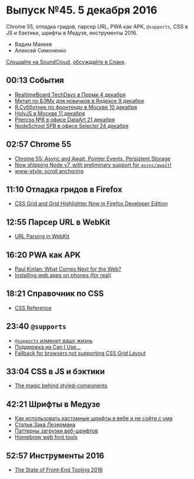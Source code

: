 # Выпуск №45. 5 декабря 2016

Chrome 55, отладка гридов, парсер URL, PWA как APK, `@supports`, CSS в JS и бэктики, шрифты в Медузе, инструменты 2016.

- Вадим Макеев
- Алексей Симоненко

[Слушайте на SoundCloud](https://soundcloud.com/web-standards/episode-45), [обсуждайте в Слаке](https://web-standards.slack.com/messages/podcast/).

## 00:13 События

- [RealtimeBoard TechDays в Перми 4 декабря](http://techday.realtimeboard.com)
- [Митап по БЭМу для новичков в Яндексе 9 декабря](https://events.yandex.ru/events/bemup/09-12-2016/)
- [Я.Субботник по фронтенду в Москве 10 декабря](https://events.yandex.ru/events/yasubbotnik/10-dec-2016/)
- [HolyJS в Москве 11 декабря](http://holyjs.ru/)
- [Pitercss №8 в офисе DataArt 21 декабря](https://pitercss.timepad.ru/)
- [NodeSchool SPB в офисе Selectel 24 декабря](https://github.com/nodeschool/spb/issues/42)

## 02:57 Chrome 55

- [Chrome 55: Async and Await, Pointer Events, Persistent Storage](https://youtu.be/OC7tgJP1D4s)
- [Now shipping Node v7, with preliminary support for `async/await`!](https://twitter.com/zeithq/status/802633638298861568)
- [www-style: scroll anchoring](https://lists.w3.org/Archives/Public/www-style/2016Dec/0010.html)

## 11:10 Отладка гридов в Firefox

- [CSS Grid and Grid Highlighter Now in Firefox Developer Edition](https://hacks.mozilla.org/2016/12/css-grid-and-grid-highlighter-now-in-firefox-developer-edition/)

## 12:55 Парсер URL в WebKit

- [URL Parsing in WebKit](https://webkit.org/blog/7086/url-parsing-in-webkit/)

## 16:20 PWA как APK

- [Paul Kinlan: What Comes Next for the Web?](https://youtu.be/YJwrBbze_Ec?t=21m34s)
- [Installing web apps on phones (for real)](https://joreteg.com/blog/installing-web-apps-for-real)

## 18:21 Справочник по CSS

- [CSS Reference](http://cssreference.io/)

## 23:40 `@​supports`

- [`@​supports` изменит вашу жизнь](http://frontender.info/supports-will-change-your-life/)
- [Поддержка на Can I Use…](http://caniuse.com/#feat=css-featurequeries)
- [Fallback for browsers not supporting CSS Grid Layout](https://github.com/sylvainpolletvillard/postcss-grid-kiss#fallback-for-browsers-not-supporting-css-grid-layout)

## 33:04 CSS в JS и бэктики

- [The magic behind styled-components](http://mxstbr.blog/2016/11/styled-components-magic-explained/)

## 42:21 Шрифты в Медузе

- [Как использовать кастомные шрифты в вебе и не сойти с ума](https://medium.com/p/9ba8a2998bcc)
- [Статьи Зака Лезермана](https://www.zachleat.com/web/)
- [Паттерны загрузки веб-шрифтов](https://web-standards.ru/articles/web-font-loading-patterns/)
- [Homebrew web font tools](https://github.com/bramstein/homebrew-webfonttools)

## 52:57 Инструменты 2016

- [The State of Front-End Tooling 2016](https://ashleynolan.co.uk/blog/frontend-tooling-survey-2016-results)
